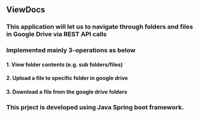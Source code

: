 ## ViewDocs

### This application will let us to navigate through folders and files in Google Drive via REST API calls

### Implemented mainly 3-operations as below

#### 1. View folder contents (e.g. sub folders/files)
#### 2. Upload a file to specific folder in google drive
#### 3. Download a file from the google drive folders

### This prject is developed using Java Spring boot framework.

